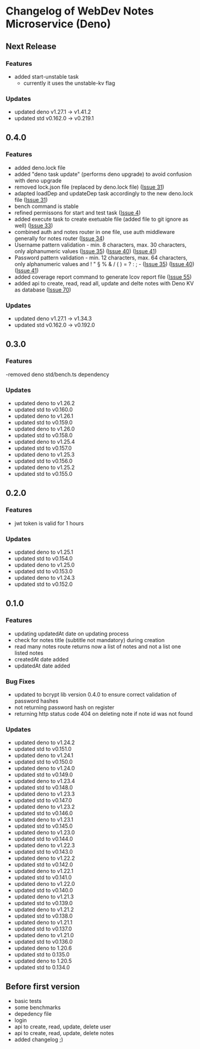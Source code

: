 # Changelog of WebDev Notes Microservice (Deno)

## Next Release

### Features

- added start-unstable task
  - currently it uses the unstable-kv flag

### Updates

- updated deno v1.27.1 -> v1.41.2
- updated std v0.162.0 -> v0.219.1

## 0.4.0

### Features

- added deno.lock file
- added "deno task update" (performs deno upgrade) to avoid confusion with deno
  upgrade
- removed lock.json file (replaced by deno.lock file)
  ([Issue 31](https://github.com/l3onh4rd/deno-webdev-notes-microservice/issues/31))
- adapted loadDep and updateDep task accordingly to the new deno.lock file
  ([Issue 31](https://github.com/l3onh4rd/deno-webdev-notes-microservice/issues/31))
- bench command is stable
- refined permissons for start and test task
  ([Issue 4](https://github.com/l3onh4rd/deno-webdev-notes-microservice/issues/4))
- added execute task to create exetuable file (added file to git ignore as well)
  ([Issue 33](https://github.com/l3onh4rd/deno-webdev-notes-microservice/issues/33))
- combined auth and notes router in one file, use auth middleware generally for
  notes router
  ([Issue 34](https://github.com/l3onh4rd/deno-webdev-notes-microservice/issues/34))
- Username pattern validation - min. 8 characters, max. 30 characters, only
  alphanumeric values
  ([Issue 35](https://github.com/l3onh4rd/deno-webdev-notes-microservice/issues/35))
  ([Issue 40](https://github.com/l3onh4rd/deno-webdev-notes-microservice/issues/40))
  ([Issue 41](https://github.com/l3onh4rd/deno-webdev-notes-microservice/issues/41))
- Password pattern validation - min. 12 characters, max. 64 characters, only
  alphanumeric values and ! " § % & / ( ) = ? : ; -
  ([Issue 35](https://github.com/l3onh4rd/deno-webdev-notes-microservice/issues/35))
  ([Issue 40](https://github.com/l3onh4rd/deno-webdev-notes-microservice/issues/40))
  ([Issue 41](https://github.com/l3onh4rd/deno-webdev-notes-microservice/issues/41))
- added coverage report command to generate lcov report file
  ([Issue 55](https://github.com/l3onh4rd/deno-webdev-notes-microservice/issues/55))
- added api to create, read, read all, update and delte notes with Deno KV as
  database
  ([Issue 70](https://github.com/l3onh4rd/deno-webdev-notes-microservice/issues/70))

### Updates

- updated deno v1.27.1 -> v1.34.3
- updated std v0.162.0 -> v0.192.0

## 0.3.0

### Features

-removed deno std/bench.ts dependency

### Updates

- updated deno to v1.26.2
- updated std to v0.160.0
- updated deno to v1.26.1
- updated std to v0.159.0
- updated deno to v1.26.0
- updated std to v0.158.0
- updated deno to v1.25.4
- updated std to v0.157.0
- updated deno to v1.25.3
- updated std to v0.156.0
- updated deno to v1.25.2
- updated std to v0.155.0

## 0.2.0

### Features

- jwt token is valid for 1 hours

### Updates

- updated deno to v1.25.1
- updated std to v0.154.0
- updated deno to v1.25.0
- updated std to v0.153.0
- updated deno to v1.24.3
- updated std to v0.152.0

## 0.1.0

### Features

- updating updatedAt date on updating process
- check for notes title (subtitle not mandatory) during creation
- read many notes route returns now a list of notes and not a list one listed
  notes
- createdAt date added
- updatedAt date added

### Bug Fixes

- updated to bcrypt lib version 0.4.0 to ensure correct validation of password
  hashes
- not returning password hash on register
- returning http status code 404 on deleting note if note id was not found

### Updates

- updated deno to v1.24.2
- updated std to v0.151.0
- updated deno to v1.24.1
- updated std to v0.150.0
- updated deno to v1.24.0
- updated std to v0.149.0
- updated deno to v1.23.4
- updated std to v0.148.0
- updated deno to v1.23.3
- updated std to v0.147.0
- updated deno to v1.23.2
- updated std to v0.146.0
- updated deno to v1.23.1
- updated std to v0.145.0
- updated deno to v1.23.0
- updated std to v0.144.0
- updated deno to v1.22.3
- updated std to v0.143.0
- updated deno to v1.22.2
- updated std to v0.142.0
- updated deno to v1.22.1
- updated std to v0.141.0
- updated deno to v1.22.0
- updated std to v0.140.0
- updated deno to v1.21.3
- updated std to v0.139.0
- updated deno to v1.21.2
- updated std to v0.138.0
- updated deno to v1.21.1
- updated std to v0.137.0
- updated deno to v1.21.0
- updated std to v0.136.0
- updated deno to 1.20.6
- updated std to 0.135.0
- updated deno to 1.20.5
- updated std to 0.134.0

## Before first version

- basic tests
- some benchmarks
- depedency file
- login
- api to create, read, update, delete user
- api to create, read, update, delete notes
- added changelog ;)
